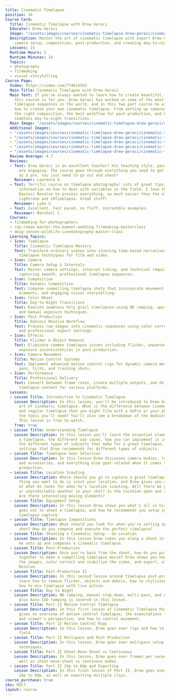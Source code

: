 ```yaml
---
title: Cinematic Timelapse
position: 34
Course Card:
  Title: Cinematic Timelapse with Drew Geraci
  Educator: Drew Geraci
  Image: "/assets/images/courses/cinematic-timelapse-drew-geraci/cinematic-timelapse-drew-geraci.jpg"
  Description: Master the art of cinematic timelapse with expert Drew Geraci. Learn
    camera setup, composition, post-production, and creating day-to-night transitions.
  Lessons: 15
  Runtime Hours: 3
  Runtime Minutes: 24
  Topics:
  - photography
  - filmmaking
  - visual-storytelling
Course Page:
  Video: https://vimeo.com/774814563
  Main Title: Cinematic Timelapse with Drew Geraci
  Main Text: If you've always wanted to learn how to create beautiful, cinematic timelapse,
    this course is for you. Drew Geraci has worked on some of the most well-known
    timelapse sequences in the world, and in this two part course he will teach you
    how to create your own cinematic timelapse. From setting up cameras, choosing
    the right composition, the best workflow for post-production, and how to create
    seamless day-to-night transitions.
  Main Image: "/assets/images/courses/cinematic-timelapse-drew-geraci/cinematic-timelapse-drew-geraci-1.jpg"
  Additional Images:
  - "/assets/images/courses/cinematic-timelapse-drew-geraci/cinematic-timelapse-drew-geraci-2.jpg"
  - "/assets/images/courses/cinematic-timelapse-drew-geraci/cinematic-timelapse-drew-geraci-3.jpg"
  - "/assets/images/courses/cinematic-timelapse-drew-geraci/cinematic-timelapse-drew-geraci-4.jpg"
  - "/assets/images/courses/cinematic-timelapse-drew-geraci/cinematic-timelapse-drew-geraci-5.jpg"
  - "/assets/images/courses/cinematic-timelapse-drew-geraci/cinematic-timelapse-drew-geraci-6.jpg"
  Review Average: 4.7
  Reviews:
  - Text: Drew Geraci is an excellent teacher! His teaching style, pace and information
      are engaging. The course goes through everything you need to get up and running
      as a pro. You just need to go out and shoot!
    Reviewer: Laurence K.
  - Text: Terrific course on timelapse photography! Lots of great tips and practical
      information on how to deal with variables in the field. I love that he uses
      Davinci Resolve to process everything, so much easier than the old way of needing
      Lightroom and LRTimelapse. Great stuff!
    Reviewer: Luke S.
  - Text: Excellent. Fast paced, no fluff. Incredible examples.
    Reviewer: Marshall C.
  Courses:
  - filmmaking-for-photographers
  - ray-roman-master-the-moment-wedding-filmmaking-masterclass
  - doug-jensen-wildlife-cinematography-master-class
  Learning Topics:
  - Icon: Timelapse
    Title: Cinematic Timelapse Mastery
    Text: Transform ordinary scenes into stunning time-based narratives using professional
      timelapse techniques for film and video.
  - Icon: Camera
    Title: Camera Setup & Intervals
    Text: Master camera settings, interval timing, and technical requirements for
      capturing smooth, professional timelapse sequences.
  - Icon: Composition
    Title: Dynamic Composition
    Text: Compose compelling timelapse shots that incorporate movement, foreground
      elements, and engaging visual storytelling.
  - Icon: Color Wheel
    Title: Day-to-Night Transitions
    Text: Execute seamless holy grail timelapses using ND ramping, aperture priority,
      and manual exposure techniques.
  - Icon: Post Production
    Title: DaVinci Resolve Workflow
    Text: Process raw images into cinematic sequences using color correction, stabilization,
      and professional export settings.
  - Icon: Effects
    Title: Flicker & Object Removal
    Text: Eliminate common timelapse issues including flicker, unwanted objects, and
      exposure inconsistencies in post-production.
  - Icon: Camera Movement
    Title: Motion Control Systems
    Text: Implement advanced motion control rigs for dynamic camera movements including
      pans, tilts, and tracking shots.
  - Icon: Performance
    Title: Professional Delivery
    Text: Convert between frame rates, create multiple outputs, and deliver broadcast-ready
      timelapse content for various platforms.
  Lessons:
  - Lesson Title: Introduction to Cinematic Timelapse
    Lesson Description: In this lesson, you'll be introduced to Drew Geraci and the
      art of cinematic timelapse. What is the difference between cinematic timelapse
      and regular timelapse that you might film with a GoPro or your phone? What are
      the tools you'll need? You'll also see a breakdown of the modules for this course.
      This lesson is free to watch.
    free: true
  - Lesson Title: Understanding Timelapse
    Lesson Description: In this lesson you'll learn the essential elements to creating
      a timelapse, the different use cases, how you can implement it in your work,
      the different types of subjects that make for a great timelapse, and the interval
      settings that Drew recommends for different types of subjects.
  - Lesson Title: Timelapse Gear Selection
    Lesson Description: In this lesson Drew discusses camera bodies, lenses, ND filters
      and accessories, and everything else gear-related when it comes to timelapse
      production.
  - Lesson Title: Location Scouting
    Lesson Description: Where should you go to capture a great timelapse? The first
      thing you want to do is scout your location, and Drew gives you an overview
      of what he looks for when he's location scouting. Will there be people, animals,
      or unpredictable weather in your shot? Is the location open and accessible?
      Are there interesting moving elements?
  - Lesson Title: Equipment Setup
    Lesson Description: In this lesson Drew shows you what's all in his bag when he
      goes out to shoot a timelapse, and how he recommends you setup your camera for
      timelapse capture.
  - Lesson Title: Timelapse Compositions
    Lesson Description: What should you look for when you're setting up a timelapse
      shot? How do you compose and execute the perfect timelapse?
  - Lesson Title: Shooting a Cinematic Setup - On Location
    Lesson Description: In this lesson Drew takes you along a shoot in Wyoming as
      he sets up and composes a cinematic timelapse.
  - Lesson Title: Post-Production
    Lesson Description: Once you're back from the shoot, how do you put all your images
      together to make a compelling timelapse movie? Drew shows you how to compile
      the images, color correct and stabilize the video, and export, all in DaVinci
      Resolve.
  - Lesson Title: Post-Production II
    Lesson Description: In this second lesson around timelapse post-production, you'll
      learn how to remove flicker, objects and debris, how to stylizing masks, and
      how to mix timelapse with live action.
  - Lesson Title: Day to Night
    Lesson Description: ND ramping, manual stop-down, multi-pass, and Aperture Priority
      plus Auto ISO ramping is covered in this lesson.
  - Lesson Title: Part II Motion Control Timelapse
    Lesson Description: In this first lesson of Cinematic Timelapse Part II, Drew
      gives an overview of motion control timelapse, the expectations from the operator
      and viewer's perspective, and how to control movement.
  - Lesson Title: Part II Motion Control Rigs
    Lesson Description: In this lesson, Drew goes over rigs and how to setup in the
      field.
  - Lesson Title: Part II Multipass and Post Production
    Lesson Description: In this lesson, Drew goes over multipass setup and post production
      techniques.
  - Lesson Title: Part II Shoot-Move-Shoot vs Continuous
    Lesson Description: In this lesson, Drew goes over frames per second options as
      well as shoot-move-shoot vs continous modes.
  - Lesson Title: Part II 24p to 60p and Exporting
    Lesson Description: In this final lesson of Part II, Drew goes over converting
      24p to 60p, as well as exporting multiple clips.
course_purchase: true
sku: MZCT
layout: course
---
```


